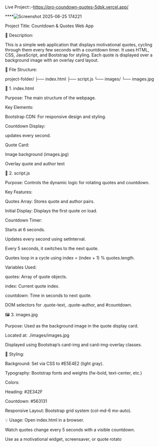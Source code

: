 Live Project::-https://pro-coundown-quotes-5dpk.vercel.app/

****![Screenshot 2025-06-25 174221](https://github.com/user-attachments/assets/733b89fc-3d0f-4ecd-9af1-061bbbcda281)

Project Title: Countdown & Quotes Web App

🧾 Description:

This is a simple web application that displays motivational quotes, cycling through them every few seconds with a countdown timer. It uses HTML, CSS, JavaScript, and Bootstrap for styling. Each quote is displayed over a background image with an overlay card layout.

📁 File Structure:

project-folder/
├── index.html
├── script.js
└── images/
    └── images.jpg


📄 1. index.html

Purpose: The main structure of the webpage.

Key Elements:

Bootstrap CDN: For responsive design and styling.

Countdown Display: <p id="countdown"> updates every second.

Quote Card:

Image background (images.jpg)

Overlay quote and author text



🧠 2. script.js

Purpose: Controls the dynamic logic for rotating quotes and countdown.

Key Features:

Quotes Array: Stores quote and author pairs.

Initial Display: Displays the first quote on load.

Countdown Timer:

Starts at 6 seconds.

Updates every second using setInterval.

Every 5 seconds, it switches to the next quote.

Quotes loop in a cycle using index = (index + 1) % quotes.length.

Variables Used:

quotes: Array of quote objects.

index: Current quote index.

countdown: Time in seconds to next quote.

DOM selectors for .quote-text, .quote-author, and #countdown.

🖼️ 3. images.jpg

Purpose: Used as the background image in the quote display card.

Located at: ./images/images.jpg

Displayed using Bootstrap’s card-img and card-img-overlay classes.

🎨 Styling:

Background: Set via CSS to #E5E4E2 (light gray).

Typography: Bootstrap fonts and weights (fw-bold, text-center, etc.)

Colors:

Heading: #2E342F

Countdown: #563131

Responsive Layout: Bootstrap grid system (col-md-6 mx-auto).

💡 Usage:
Open index.html in a browser.

Watch quotes change every 5 seconds with a visible countdown.

Use as a motivational widget, screensaver, or quote rotato
